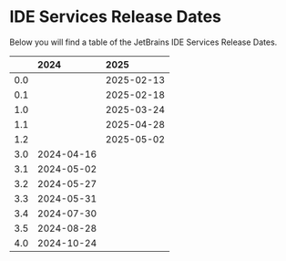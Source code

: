 # IDE Services Release Dates
Below you will find a table of the JetBrains IDE Services Release Dates.

|     | 2024       | 2025       |
|----:|:-----------|:-----------|
| 0.0 |            | 2025-02-13 |
| 0.1 |            | 2025-02-18 |
| 1.0 |            | 2025-03-24 |
| 1.1 |            | 2025-04-28 |
| 1.2 |            | 2025-05-02 |
| 3.0 | 2024-04-16 |            |
| 3.1 | 2024-05-02 |            |
| 3.2 | 2024-05-27 |            |
| 3.3 | 2024-05-31 |            |
| 3.4 | 2024-07-30 |            |
| 3.5 | 2024-08-28 |            |
| 4.0 | 2024-10-24 |            |